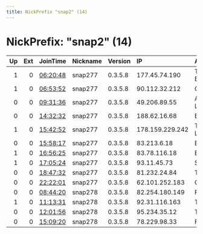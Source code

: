 ```yaml
---
title: NickPrefix "snap2" (14)
---
```


# NickPrefix: "snap2" (14)

|   Up |   Ext | JoinTime                                                                                            | Nickname   | Version   | IP              | AS                        | CC   |   ORp |   Dirp | OS    | Contact   |   eFamMembers |
|-----:|------:|:----------------------------------------------------------------------------------------------------|:-----------|:----------|:----------------|:--------------------------|:-----|------:|-------:|:------|:----------|--------------:|
|    1 |     0 | [06:20:48](https://metrics.torproject.org/rs.html#details/C87EB93AB37921CDB9181AD9E5085C7694E0B38C) | snap277    | 0.3.5.8   | 177.45.74.190   | TELEFu00D4NICA BRASIL S.A | br   | 40843 |      0 | Linux | None      |             1 |
|    1 |     0 | [06:53:52](https://metrics.torproject.org/rs.html#details/94458C70C7460A069FBD919E3548F3C772243886) | snap277    | 0.3.5.8   | 90.112.32.212   | Orange                    | fr   | 36123 |      0 | Linux | None      |             1 |
|    0 |     0 | [09:31:36](https://metrics.torproject.org/rs.html#details/860042DB9180F231AB8FA268E66F4F684ADEAACC) | snap277    | 0.3.5.8   | 49.206.89.55    | ACTFIBERNET Pvt Ltd       | in   | 33035 |      0 | Linux | None      |             1 |
|    0 |     0 | [14:32:32](https://metrics.torproject.org/rs.html#details/168C39B3D887A652225A1831AD11C8B3F3DB7A96) | snap277    | 0.3.5.8   | 188.62.16.68    | Bluewin                   | ch   | 35863 |      0 | Linux | None      |             1 |
|    1 |     0 | [15:42:52](https://metrics.torproject.org/rs.html#details/BC518DFEC792FE6D3063E112905422A175198E36) | snap277    | 0.3.5.8   | 178.159.229.242 | Teremky Lan Isp LLC       | ua   | 39765 |      0 | Linux | None      |             1 |
|    0 |     0 | [15:58:17](https://metrics.torproject.org/rs.html#details/05208B148E6473CC47B26D5588FA80D6CBA7EEFC) | snap277    | 0.3.5.8   | 83.213.6.18     | Euskaltel S.A.            | es   | 42241 |      0 | Linux | None      |             1 |
|    1 |     0 | [16:56:25](https://metrics.torproject.org/rs.html#details/21E9B814FB312B9D6F92316B0C9053BC405FFE76) | snap277    | 0.3.5.8   | 83.78.116.18    | Bluewin                   | ch   | 33791 |      0 | Linux | None      |             1 |
|    1 |     0 | [17:05:24](https://metrics.torproject.org/rs.html#details/6E36B81D33D212684897A0BB10CA2BFED9BAF4B4) | snap277    | 0.3.5.8   | 93.11.45.73     | SFR SA                    | fr   | 42545 |      0 | Linux | None      |             1 |
|    0 |     0 | [18:47:32](https://metrics.torproject.org/rs.html#details/18E16FC083C2280EF561BF8BD67164B3436CF88A) | snap277    | 0.3.5.8   | 81.232.24.84    | Telia Company AB          | se   | 34847 |      0 | Linux | None      |             1 |
|    0 |     0 | [22:22:01](https://metrics.torproject.org/rs.html#details/F8F84FC02240162CAC175CB45896B1299C3FCD7B) | snap277    | 0.3.5.8   | 62.101.252.183  | Globalconnect As          | no   | 45517 |      0 | Linux | None      |             1 |
|    0 |     0 | [08:44:20](https://metrics.torproject.org/rs.html#details/1114F604A42C9630B2EE9A0792F9A53374FE9827) | snap278    | 0.3.5.8   | 82.254.180.149  | Free SAS                  | fr   | 33513 |      0 | Linux | None      |             1 |
|    1 |     0 | [11:13:31](https://metrics.torproject.org/rs.html#details/8B6150B7E86BC2258F341BEB051840A4CF91255C) | snap278    | 0.3.5.8   | 92.31.116.163   | TalkTalk                  | gb   | 44607 |      0 | Linux | None      |             1 |
|    0 |     0 | [12:01:56](https://metrics.torproject.org/rs.html#details/93EB0A3802838E705235F2BB8C76D289CC17EBAE) | snap278    | 0.3.5.8   | 95.234.35.12    | Telecom Italia            | it   | 35449 |      0 | Linux | None      |             1 |
|    0 |     0 | [15:09:20](https://metrics.torproject.org/rs.html#details/489666C018293D2E76C092DB165483DF12F0344C) | snap278    | 0.3.5.8   | 78.229.98.33    | Free SAS                  | fr   | 32833 |      0 | Linux | None      |             1 |
